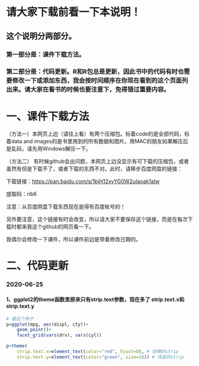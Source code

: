 
# 请大家下载前看一下本说明！

## 这个说明分两部分。

### 第一部分是：课件下载方法。

### 第二部分是：代码更新。R和R包总是更新，因此书中的代码有时也需要修改一下或添加东西，我会按时间顺序在你现在看到的这个页面列出来。请大家在看书的时候也要注意下，免得错过重要内容。

# 一、课件下载方法

（方法一）本网页上边（请往上看）有两个压缩包。标着code的是全部代码，标着data and images的是书里用到的所有数据和图片。用MAC的朋友如果解压后是乱码，请先用Windows解压一下。

（方法二）
有时候github会出问题，本网页上边没显示有可下载的压缩包，或者虽然有但是下载不了，或者下载的东西不对。此时，请移步百度网盘的链接：

下载链接：https://pan.baidu.com/s/1bjH12xvYG0W2uIaoak1aIw

提取码：rib6

注意：从百度网盘下载东西现在是得有百度帐号的！

另外要注意，这个链接有时会改变，所以请大家不要保存这个链接，而是在每次下载时都来我这个github的网页看一下。


我偶尔会修改一下课件，所以课件前边是带着修改日期的。

# 二、代码更新

### 2020-06-25

#### 1、ggplot2的theme函数里原来只有strip.text参数，现在多了 strip.text.x和strip.text.y

```R
# 看这个例子
p=ggplot(mpg, aes(displ, cty))+
	geom_point()+
	facet_grid(vars(drv), vars(cyl))

p+theme(
	strip.text.x=element_text(color="red", hjust=0), # 改横的strip
	strip.text.y=element_text(color="green", size=16)) # 改竖的strip
```


